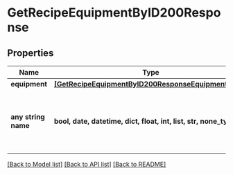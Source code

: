 # GetRecipeEquipmentByID200Response



## Properties
Name | Type | Description | Notes
------------ | ------------- | ------------- | -------------
**equipment** | [**[GetRecipeEquipmentByID200ResponseEquipmentInner]**](GetRecipeEquipmentByID200ResponseEquipmentInner.md) |  | 
**any string name** | **bool, date, datetime, dict, float, int, list, str, none_type** | any string name can be used but the value must be the correct type | [optional]

[[Back to Model list]](../README.md#documentation-for-models) [[Back to API list]](../README.md#documentation-for-api-endpoints) [[Back to README]](../README.md)



